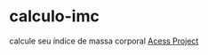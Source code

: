 # calculo-imc
calcule seu índice de massa corporal
[Acess Project](https://calculo-imc-steel.vercel.app/)
